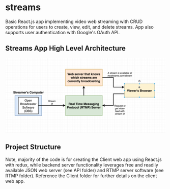 # streams
Basic React.js app implementing video web streaming with CRUD operations for users to create, view, edit, and delete streams.  App also supports user authentication with Google's OAuth API.

## Streams App High Level Architecture
![overall Streams web app architecture](./streams%20app%20architecture.png)

## Project Structure
Note, majority of the code is for creating the Client web app using React.js with redux, while backend server functionality leverages free and readily available JSON web server (see API folder) and RTMP server software (see RTMP folder).  Reference the Client folder for further details on the client web app.
